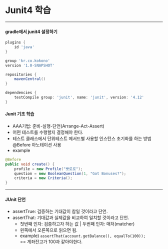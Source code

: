 # Junit4 학습
------------------------------------

#### gradle에서 junit4 설정하기

``` groovy
plugins {
    id 'java'
}

group 'kr.co.kokono'
version '1.0-SNAPSHOT'

repositories {
    mavenCentral()
}

dependencies {
    testCompile group: 'junit', name: 'junit', version: '4.12'
}
```

#### Junit 기초 학습
- AAA기법: 준비-실행-단언(Arrange-Act-Assert)
- 어떤 테스트를 수행할지 결정해야 한다.
- 테스트 클래스에서 단위테스트 메서드별
 사용할 인스턴스 초기화를 하는 방법
  @Before 아노테이션 사용
- example
``` java
@Before
public void create() {
    profile = new Profile("뽀로로");
    question = new BooleanQuestion(1, "Got Bonuses?");
    criteria = new Criteria();
}
```
--------------------------------------------------------

#### JUnit 단언
- assertTrue: 검증하는 기대값이 참일 것이라고 단언.
- assertThat: 기대값과 실제값을 비교하여 일치할 것이라고 단언.
  - 첫번째 인자: 검증하고자 하는 값 | 두번째 인자: 매처(matcher)
  - 왼쪽에서 오른쪽으로 읽으면 됨.
  - example)
   ```assertThat(account.getBalance(), equalTo(100));```  
   == 계좌잔고가 100과 같아야한다.

